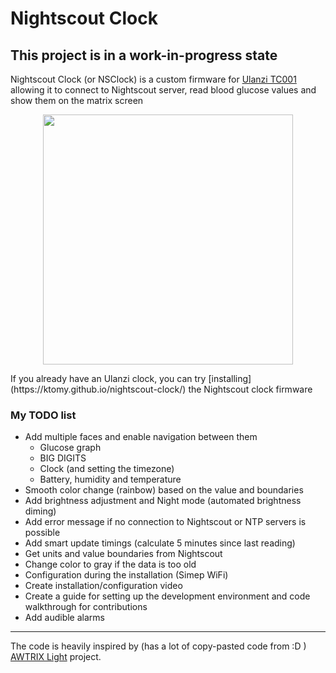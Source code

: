 # Nightscout Clock

## This project is in a work-in-progress state

Nightscout Clock (or NSClock) is a custom firmware for [Ulanzi TC001](https://www.aliexpress.com/item/1005005531845548.html?spm=a2g0o.order_list.order_list_main.33.3aa11802BcFCFy) allowing it to connect to Nightscout server, read blood glucose values and show them on the matrix screen

<p align=center>
<img height="400" src="https://ktomy.github.io/nightscout-clock/nightscout_clock_simple_face.jpg" />
</p>
If you already have an Ulanzi clock, you can try [installing](https://ktomy.github.io/nightscout-clock/) the Nightscout clock firmware

### My TODO list
* Add multiple faces and enable navigation between them
    * Glucose graph
    * BIG DIGITS
    * Clock (and setting the timezone)
    * Battery, humidity and temperature
* Smooth color change (rainbow) based on the value and boundaries
* Add brightness adjustment and Night mode (automated brightness diming)
* Add error message if no connection to Nightscout or NTP servers is possible
* Add smart update timings (calculate 5 minutes since last reading)
* Get units and value boundaries from Nightscout
* Change color to gray if the data is too old
* Configuration during the installation (Simep WiFi)
* Create installation/configuration video
* Create a guide for setting up the development environment and code walkthrough for contributions
* Add audible alarms
 
---
The code is heavily inspired by (has a lot of copy-pasted code from :D ) [AWTRIX Light](https://github.com/Blueforcer/awtrix-light) project.
